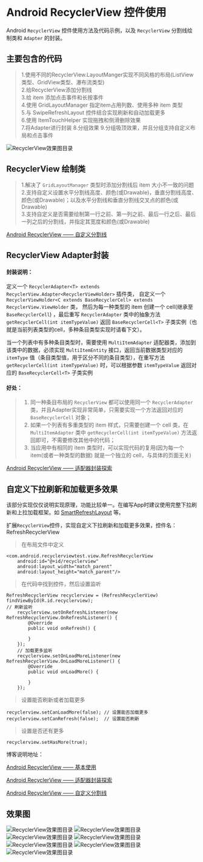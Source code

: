 # Android RecyclerView 控件使用
Android `RecyclerView` 控件使用方法及代码示例，以及 `RecyclerView` 分割线绘制类和 `Adapter` 的封装。

## 主要包含的代码
> 1.使用不同的RecyclerView.LayoutManger实现不同风格的布局(ListView类型、GridView类型、瀑布流类型)  
> 2.给RecyclerView添加分割线  
> 3.给 item 添加点击事件和长按事件  
> 4.使用 GridLayoutManager 指定item占用列数、使用多种 item 类型  
> 5.与 SwipeRefreshLayout 控件结合实现刷新和自动加载更多  
> 6.使用 ItemTouchHelper 实现拖拽和侧滑删除效果  
> 7.将Adapter进行封装
> 8.分组效果
> 9.分组吸顶效果，并且分组支持自定义布局和点击事件

![RecyclerView效果图目录](https://github.com/itrenjunhua/RRecyclerView/raw/master/images/image_menu.jpg)

## RecyclerView 绘制类
> 1.解决了 `GridLayoutManager` 类型时添加分割线后 item 大小不一致的问题  
> 2.支持自定义设置水平分割线高度、颜色(或Drawable)，垂直分割线高度、颜色(或Drawable)；以及水平分割线和垂直分割线交叉点的颜色(或Drawable)  
> 3.支持自定义是否需要绘制第一行之前、第一列之前、最后一行之后、最后一列之后的分割线，并指定其宽度和颜色(或Drawable)  

[Android RecyclerView —— 自定义分割线](https://blog.csdn.net/ITRenj/article/details/92649029)

## RecyclerView Adapter封装
#### 封装说明：
定义一个 `RecyclerAdapter<T> extends RecyclerView.Adapter<RecyclerViewHolder>` 插件类，
自定义一个 `RecyclerViewHolder<C extends BaseRecyclerCell> extends RecyclerView.ViewHolder` 类，
然后为每一种类型的 item 创建一个 cell(继承至 `BaseRecyclerCell`) ，最后重写 `RecyclerAdapter` 类中的抽象方法 `getRecyclerCell(int itemTypeValue)` 返回 `BaseRecyclerCell<T>` 子类实例（也就是当前列表类型的cell，多种条目类型实现时请看下文）。

当一个列表中有多种条目类型时，需要使用 `MultiItemAdapter` 适配器类，添加到该类中的数据，必须实现 `MultiItemEntity` 接口，返回当前数据类型对应的 `itemType` 值（条目类型值，用于区分不同的条目类型），在重写方法 `getRecyclerCell(int itemTypeValue)` 时，可以根据参数 `itemTypeValue` 返回对应的 `BaseRecyclerCell<T>` 子类实例

#### 好处：
> 1. 同一种条目布局的 `RecyclerView` 都可以使用同一个 `RecyclerAdapter` 类，并且Adapter实现非常简单，只需要实现一个方法返回对应的 `BaseRecyclerCell` 对象；  
> 2. 如果一个列表有多重类型的 item 样式，只需要创建一个 cell 类，在 `MultiItemAdapter` 类中 `getRecyclerCell(int itemTypeValue)` 方法返回即可，不需要修改其他中的代码；  
> 3. 当应用中有相同的 item 类型时，可以实现代码的复用(因为每一个 item(或者一种类型的数据) 就是一个独立的 cell，与具体的页面无关)

[Android RecyclerView —— 适配器封装探索](https://blog.csdn.net/ITRenj/article/details/92405204)

## 自定义下拉刷新和加载更多效果
该部分实现仅仅说明实现原理，功能比较单一。在编写App时建议使用完整下拉刷新和上拉加载框架。如  [SmartRefreshLayout](https://github.com/scwang90/SmartRefreshLayout) 等。

扩展`RecyclerView`控件，实现自定义下拉刷新和加载更多效果，控件名：RefreshRecyclerView  
> 在布局文件中定义

	<com.android.recyclerviewtest.view.RefreshRecyclerView
        android:id="@+id/recyclerview"
        android:layout_width="match_parent"
        android:layout_height="match_parent"/>
> 在代码中找到控件，然后设置监听

	RefreshRecyclerView recyclerview = (RefreshRecyclerView) findViewById(R.id.recyclerview);
	// 刷新监听
        recyclerview.setOnRefreshListener(new RefreshRecyclerView.OnRefreshListener() {
            @Override
            public void onRefresh() {

            }
        });
        // 加载更多监听
        recyclerview.setOnLoadMoreListener(new RefreshRecyclerView.OnLoadMoreListener() {
            @Override
            public void onLoadMore() {

            }
        });
> 设置能否刷新或者加载更多

	recyclerview.setCanLoadMore(false); // 设置能否加载更多
    recyclerview.setCanRefresh(false);  // 设置能否刷新
> 设置是否还有更多

	recyclerview.setHasMore(true);

博客说明地址：

[Android RecyclerView —— 基本使用](https://blog.csdn.net/ITRenj/article/details/91556719)

[Android RecyclerView —— 适配器封装探索](https://blog.csdn.net/ITRenj/article/details/92405204)

[Android RecyclerView —— 自定义分割线](https://blog.csdn.net/ITRenj/article/details/92649029)
## 效果图
![RecyclerView效果图目录](https://github.com/itrenjunhua/RRecyclerView/raw/master/images/image_list1.jpg) 
![RecyclerView效果图目录](https://github.com/itrenjunhua/RRecyclerView/raw/master/images/image_list2.jpg) 
![RecyclerView效果图目录](https://github.com/itrenjunhua/RRecyclerView/raw/master/images/image_grid1.jpg) 
![RecyclerView效果图目录](https://github.com/itrenjunhua/RRecyclerView/raw/master/images/image_grid2.jpg) 
![RecyclerView效果图目录](https://github.com/itrenjunhua/RRecyclerView/raw/master/images/image_grid3.jpg) 
![RecyclerView效果图目录](https://github.com/itrenjunhua/RRecyclerView/raw/master/images/image_sta1.jpg) 
![RecyclerView效果图目录](https://github.com/itrenjunhua/RRecyclerView/raw/master/images/image_sta2.jpg) 